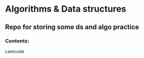 # Algorithms & Data structures

## Repo for storing some ds and algo practice

### Contents:
Leetcode
